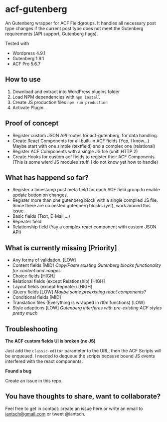 # acf-gutenberg
An Gutenberg wrapper for ACF Fieldgroups. It handles all necessary post type changes if the current post type does not meet the Gutenberg requirements (API support, Gutenberg flags).

Tested with
- Wordpress 4.9.1
- Gutenberg 1.9.1
- ACF Pro 5.6.7

## How to use
1. Download and extract into WordPress plugins folder
2. Load NPM dependencies with ``npm install``
3. Create JS production files ``npm run production``
4. Activate Plugin.

## Proof of concept
- Register custom JSON API routes for acf-gutenberg, for data handling.
- Create React Components for all built-in ACF fields (Yep, I know...) Maybe start with one simple (textfield) and a complex one (relational)
- Register ACF Components with a single JS file (unitl HTTP 2) 
- Create Hooks for custom acf fields to register their ACF Components. (This is some wierd JS modules stuff, I do not know yet how to handle)

## What has happend so far?
- Register a timestamp post meta field for each ACF field group to enable update button on changes.
- Register more than one gutenberg block with a single compiled JS file. Since there are no nested gutenberg blocks (yet), work around this issue.
- Basic fields (Text, E-Mail,…)
- Repeater field
- Relationship field (Yay a complex react component with custom JSON API)

## What is currently missing [Priority]
- Any forms of validation. [LOW]
- Content fields [MID] _Copy/Paste existing Gutenberg blocks functionality for content and images._
- Choice fields [HIGH]
- Relational fields (except Relationship) [HIGH]
- Layout fields (except Repeater) [HIGH]
- jQuery fields [LOW] _Maybe some preexisting react components?_
- Conditional fields [MID]
- Translation files (Everything is wrapped in i10n functions) [LOW]
- Style adaptions [LOW] _Gutenberg interferes with pre-existing ACF styles pretty much_

## Troubleshooting

**The ACF custom fields UI is broken (no JS)**

Just add the ``classic-editor`` parameter to the URL, then the ACF Scripts will be enqueued. I needed to dequeue the scripts because bound JS events interfered with the react components.

**Found a bug**

Create an issue in this repo.

## You have thoughts to share, want to collaborate?
Feel free to get in contact: create an issue here or write an email to iantsch@gmail.com or tweet @iantsch.
